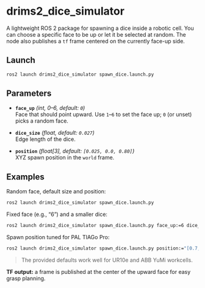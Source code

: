 # drims2_dice_simulator

A lightweight ROS 2 package for spawning a dice inside a robotic cell. You can choose a specific face to be up or let it be selected at random. The node also publishes a `tf` frame centered on the currently face-up side.

## Launch

```bash
ros2 launch drims2_dice_simulator spawn_dice.launch.py
```

## Parameters

- **`face_up`** *(int, 0–6, default: `0`)*  
  Face that should point upward. Use `1`–`6` to set the face up; `0` (or unset) picks a random face.

- **`dice_size`** *(float, default: `0.027`)*  
  Edge length of the dice.

- **`position`** *(float[3], default: `[0.025, 0.0, 0.80]`)*  
  XYZ spawn position in the `world` frame.

## Examples

Random face, default size and position:
```bash
ros2 launch drims2_dice_simulator spawn_dice.launch.py
```

Fixed face (e.g., “6”) and a smaller dice:
```bash
ros2 launch drims2_dice_simulator spawn_dice.launch.py face_up:=6 dice_size:=0.05
```

Spawn position tuned for PAL TIAGo Pro:
```bash
ros2 launch drims2_dice_simulator spawn_dice.launch.py position:="[0.7, 0.0, 0.85]"

```

> The provided defaults work well for UR10e and ABB YuMi workcells.

**TF output:** a frame is published at the center of the upward face for easy grasp planning.
